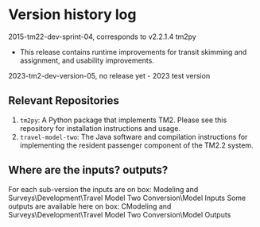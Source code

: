 # Version history log

2015-tm22-dev-sprint-04, corresponds to v2.2.1.4 tm2py
* This release contains runtime improvements for transit skimming and assignment, and usability improvements.

2023-tm2-dev-version-05, no release yet - 2023 test version


## Relevant Repositories

1. `tm2py`: A Python package that implements TM2. Please see this repository for installation instructions and usage.
2. `travel-model-two`: The Java software and compilation instructions for implementing the resident passenger component of the TM2.2 system. 

## Where are the inputs? outputs?

For each sub-version the inputs are on box: Modeling and Surveys\Development\Travel Model Two Conversion\Model Inputs
Some outputs are available here on box: CModeling and Surveys\Development\Travel Model Two Conversion\Model Outputs
